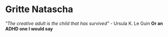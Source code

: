# Gritte Natascha

*"The creative adult is the child that has survived"* - Ursula K. Le Guin
**Or an ADHD one I would say** 
